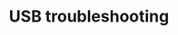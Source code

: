 ---
lang: en
layout: doc
permalink: /doc/usb-troubleshooting/
redirect_to: https://qubes-doc-rst.readthedocs.io/en/latest/user/troubleshooting/usb-troubleshooting.html
ref: 234
title: USB troubleshooting
---